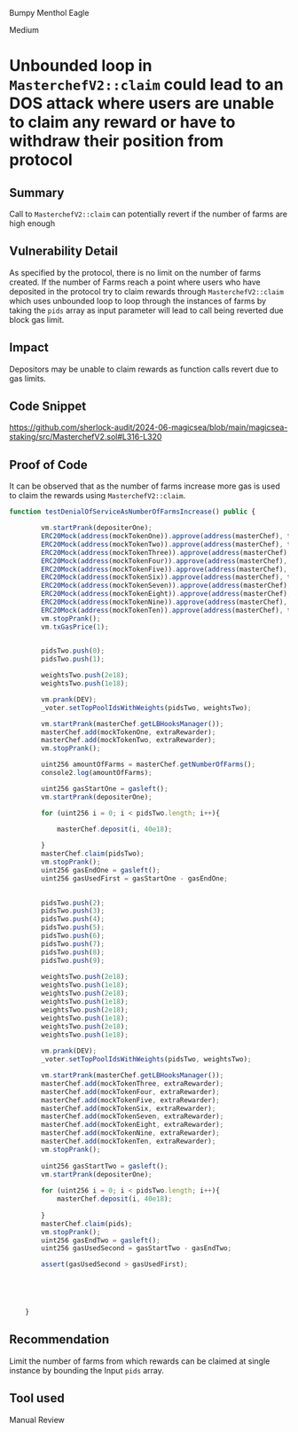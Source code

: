 Bumpy Menthol Eagle

Medium

# Unbounded loop in `MasterchefV2::claim` could lead to an DOS attack where users are unable to claim any reward  or have to withdraw their position from protocol

## Summary
Call to `MasterchefV2::claim` can potentially revert if the number of farms are high enough
## Vulnerability Detail
As specified by the protocol, there is no limit on the number of farms created. If the number of Farms reach a point where users who have deposited in the protocol try to claim rewards through `MasterchefV2::claim` which uses unbounded loop to loop through the instances of farms by taking the `pids` array as input parameter will lead to call being reverted due block gas limit.

## Impact
Depositors may be unable to claim rewards as function calls revert due to gas limits.

## Code Snippet
https://github.com/sherlock-audit/2024-06-magicsea/blob/main/magicsea-staking/src/MasterchefV2.sol#L316-L320

## Proof of Code
It can be observed that as the number of farms increase more gas is used to claim the rewards using `MasterchefV2::claim`.
```javascript
function testDenialOfServiceAsNumberOfFarmsIncrease() public {

        vm.startPrank(depositerOne);
        ERC20Mock(address(mockTokenOne)).approve(address(masterChef), type(uint256).max);
        ERC20Mock(address(mockTokenTwo)).approve(address(masterChef), type(uint256).max);
        ERC20Mock(address(mockTokenThree)).approve(address(masterChef), type(uint256).max);
        ERC20Mock(address(mockTokenFour)).approve(address(masterChef), type(uint256).max);
        ERC20Mock(address(mockTokenFive)).approve(address(masterChef), type(uint256).max);
        ERC20Mock(address(mockTokenSix)).approve(address(masterChef), type(uint256).max);
        ERC20Mock(address(mockTokenSeven)).approve(address(masterChef), type(uint256).max);
        ERC20Mock(address(mockTokenEight)).approve(address(masterChef), type(uint256).max);
        ERC20Mock(address(mockTokenNine)).approve(address(masterChef), type(uint256).max);
        ERC20Mock(address(mockTokenTen)).approve(address(masterChef), type(uint256).max);
        vm.stopPrank();
        vm.txGasPrice(1);

        
        pidsTwo.push(0);
        pidsTwo.push(1);

        weightsTwo.push(2e18);
        weightsTwo.push(1e18);

        vm.prank(DEV);
        _voter.setTopPoolIdsWithWeights(pidsTwo, weightsTwo);

        vm.startPrank(masterChef.getLBHooksManager());
        masterChef.add(mockTokenOne, extraRewarder);
        masterChef.add(mockTokenTwo, extraRewarder);
        vm.stopPrank();

        uint256 amountOfFarms = masterChef.getNumberOfFarms();
        console2.log(amountOfFarms);

        uint256 gasStartOne = gasleft();
        vm.startPrank(depositerOne);

        for (uint256 i = 0; i < pidsTwo.length; i++){

            masterChef.deposit(i, 40e18);
            
        }
        masterChef.claim(pidsTwo);
        vm.stopPrank();
        uint256 gasEndOne = gasleft();
        uint256 gasUsedFirst = gasStartOne - gasEndOne;

        
        pidsTwo.push(2);
        pidsTwo.push(3);
        pidsTwo.push(4);
        pidsTwo.push(5);
        pidsTwo.push(6);
        pidsTwo.push(7);
        pidsTwo.push(8);
        pidsTwo.push(9);
        
        weightsTwo.push(2e18);
        weightsTwo.push(1e18);
        weightsTwo.push(2e18);
        weightsTwo.push(1e18);
        weightsTwo.push(2e18);
        weightsTwo.push(1e18);
        weightsTwo.push(2e18);
        weightsTwo.push(1e18);
        
        vm.prank(DEV);
        _voter.setTopPoolIdsWithWeights(pidsTwo, weightsTwo);

        vm.startPrank(masterChef.getLBHooksManager());
        masterChef.add(mockTokenThree, extraRewarder);
        masterChef.add(mockTokenFour, extraRewarder);
        masterChef.add(mockTokenFive, extraRewarder);
        masterChef.add(mockTokenSix, extraRewarder);
        masterChef.add(mockTokenSeven, extraRewarder);
        masterChef.add(mockTokenEight, extraRewarder);
        masterChef.add(mockTokenNine, extraRewarder);
        masterChef.add(mockTokenTen, extraRewarder);
        vm.stopPrank();
        
        uint256 gasStartTwo = gasleft();
        vm.startPrank(depositerOne);
        
        for (uint256 i = 0; i < pidsTwo.length; i++){
            masterChef.deposit(i, 40e18);
            
        }
        masterChef.claim(pids);
        vm.stopPrank();
        uint256 gasEndTwo = gasleft();
        uint256 gasUsedSecond = gasStartTwo - gasEndTwo;

        assert(gasUsedSecond > gasUsedFirst);




        
    }
```

## Recommendation

Limit the number of farms from which rewards can be claimed at single instance by bounding the Input `pids` array.

## Tool used

Manual Review

